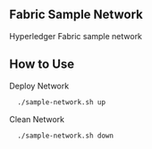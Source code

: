 ## Fabric Sample Network
Hyperledger Fabric sample network

## How to Use
Deploy Network
```bash
  ./sample-network.sh up
```

Clean Network
```bash
  ./sample-network.sh down
```

